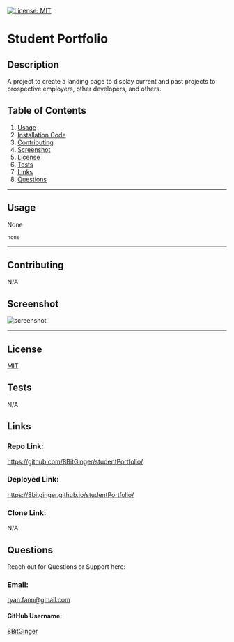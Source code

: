 
<a id="badges"></a>
[![License: MIT](https://img.shields.io/badge/License-MIT-yellow.svg)](https://opensource.org/licenses/MIT)


# Student Portfolio

## Description
A project to create a landing page to display current and past projects to prospective employers, other developers, and others.



## Table of Contents
1. [Usage](#usage)
2. [Installation Code](#installation)
3. [Contributing](#contributing)
4. [Screenshot](#screenshot)
5. [License](#license)
6. [Tests](#tests)
7. [Links](#links)
8. [Questions](#support)

---

<a id="usage"></a>
## Usage
None

<a id="installation"></a>
```
none
```

---

<a id="contributing"></a>
## Contributing
N/A


<a id="screenshot"></a>
## Screenshot
![screenshot](./assets/images/live-screenshot-student-profile.jpg)

---


<a id="license"></a>
## License
[MIT](url)


<a id="tests"></a>
## Tests
N/A


<a id="links"></a>
## Links
### Repo Link:
 https://github.com/8BitGinger/studentPortfolio/
### Deployed Link:
https://8bitginger.github.io/studentPortfolio/
### Clone Link:
N/A


<a id="support"></a>
## Questions
Reach out for Questions or Support here:
### Email: 
ryan.fann@gmail.com
#### GitHub Username: 
[8BitGinger](https://github.com/8BitGinger)

